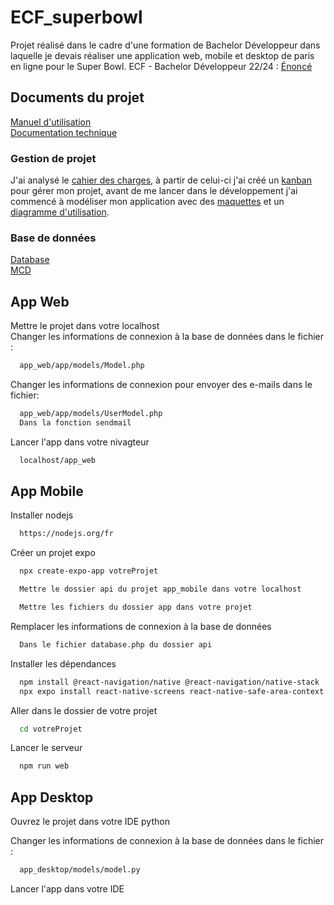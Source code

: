 # ECF_superbowl
Projet réalisé dans le cadre d'une formation de Bachelor Développeur dans laquelle je devais réaliser une application web, mobile et desktop de paris en ligne pour le Super Bowl.
ECF - Bachelor Développeur 22/24 : [Énoncé](https://github.com/walidbouguerra/ECF_superbowl/blob/main/documents/cahier_des_charges.pdf) 

## Documents du projet
[Manuel d'utilisation](https://github.com/walidbouguerra/ECF_superbowl/blob/main/documents/manuel_utilisation.pdf)  
[Documentation technique](https://github.com/walidbouguerra/ECF_superbowl/blob/main/documents/documentation_technique.pdf)  

### Gestion de projet
J'ai analysé le [cahier des charges](https://github.com/walidbouguerra/ECF_superbowl/blob/main/documents/cahier_des_charges.pdf), à partir de celui-ci j'ai créé un [kanban](https://github.com/walidbouguerra/ECF_superbowl/blob/main/documents/kanban.PNG) pour gérer mon projet, avant de me lancer dans le développement j'ai commencé à modéliser mon application avec des [maquettes](https://github.com/walidbouguerra/ECF_superbowl/blob/main/documents/maquettes.pdf)  et un [diagramme d'utilisation](https://github.com/walidbouguerra/ECF_superbowl/blob/main/documents/diagramme_utilisation.pdf).    

### Base de données 
[Database](https://github.com/walidbouguerra/ECF_superbowl/blob/main/documents/database.sql)  
[MCD](https://github.com/walidbouguerra/ECF_superbowl/blob/main/documents/database.sql)

## App Web

Mettre le projet dans votre localhost  
Changer les informations de connexion à la base de données dans le fichier :  
```bash
  app_web/app/models/Model.php
```
Changer les informations de connexion pour envoyer des e-mails dans le fichier:  
```bash
  app_web/app/models/UserModel.php
  Dans la fonction sendmail
```


Lancer l'app dans votre nivagteur

```bash
  localhost/app_web
```
## App Mobile

Installer nodejs

```bash
  https://nodejs.org/fr
```

Créer un projet expo

```bash
  npx create-expo-app votreProjet
```

```bash
  Mettre le dossier api du projet app_mobile dans votre localhost
```

```bash
  Mettre les fichiers du dossier app dans votre projet
```

Remplacer les informations de connexion à la base de données

```bash
  Dans le fichier database.php du dossier api
```

Installer les dépendances

```bash
  npm install @react-navigation/native @react-navigation/native-stack
  npx expo install react-native-screens react-native-safe-area-context
```

Aller dans le dossier de votre projet

```bash
  cd votreProjet
```

Lancer le serveur

```bash
  npm run web 
```

## App Desktop

Ouvrez le projet dans votre IDE python   

Changer les informations de connexion à la base de données dans le fichier :  
```bash
  app_desktop/models/model.py
```
Lancer l'app dans votre IDE
